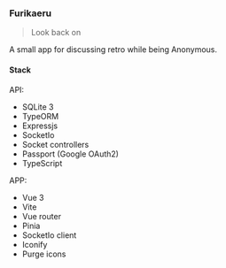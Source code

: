 ### Furikaeru

> Look back on

A small app for discussing retro while being Anonymous.

#### Stack

API:
- SQLite 3
- TypeORM
- Expressjs
- SocketIo
- Socket controllers
- Passport (Google OAuth2)
- TypeScript

APP:
- Vue 3
- Vite
- Vue router
- Pinia
- SocketIo client
- Iconify
- Purge icons